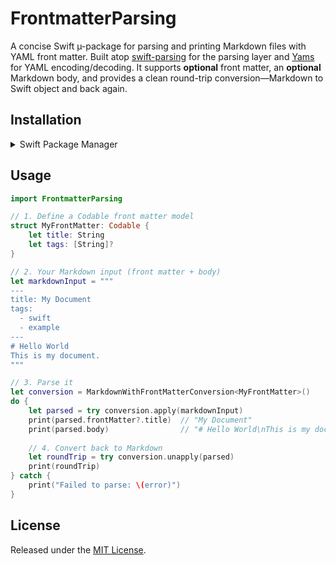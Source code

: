 # FrontmatterParsing

A concise Swift µ-package for parsing and printing Markdown files with YAML front matter. Built atop [swift-parsing](https://github.com/pointfreeco/swift-parsing) for the parsing layer and [Yams](https://github.com/jpsim/Yams) for YAML encoding/decoding. It supports **optional** front matter, an **optional** Markdown body, and provides a clean round-trip conversion—Markdown to Swift object and back again.

## Installation

<details>
<summary>Swift Package Manager</summary>

1. Add the package to your `Package.swift`:

   ```swift
   dependencies: [
       .package(url: "https://github.com/woodymelling/swift-frontmatter-parsing.git", from: "0.1.0")
   ]
   ```

2. Add the product to your target dependencies:

   ```swift
   .target(
       name: "YourTarget",
       dependencies: [
           .product(name: "FrontmatterParsing", package: "swift-frontmatter-parsing")
       ]
   )
   ```
</details>

## Usage

```swift
import FrontmatterParsing

// 1. Define a Codable front matter model
struct MyFrontMatter: Codable {
    let title: String
    let tags: [String]?
}

// 2. Your Markdown input (front matter + body)
let markdownInput = """
---
title: My Document
tags:
  - swift
  - example
---
# Hello World
This is my document.
"""

// 3. Parse it
let conversion = MarkdownWithFrontMatterConversion<MyFrontMatter>()
do {
    let parsed = try conversion.apply(markdownInput)
    print(parsed.frontMatter?.title)  // "My Document"
    print(parsed.body)                // "# Hello World\nThis is my document."
    
    // 4. Convert back to Markdown
    let roundTrip = try conversion.unapply(parsed)
    print(roundTrip)
} catch {
    print("Failed to parse: \(error)")
}
```

## License

Released under the [MIT License](LICENSE).
